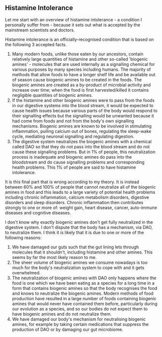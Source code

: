 ## Histamine Intolerance

Let me start with an overview of histamine intolerance - a condition I personally suffer from - because it sets out what is accepted by the mainstream scientists and doctors.

Histamine intolerance is an officially-recognised condition that is based on the following 3 accepted facts.

1. Many modern foods, unlike those eaten by our ancestors, contain relatively large quantities of histamine and other so-called 'biogenic amines' - molecules that are used internally as a signalling chemical for various purposes by many species including humans. The majority of methods that allow foods to have a longer shelf life and be available out of season cause biogenic amines to be created in the foods. The biogenic amines are created as a by-product of microbial activity and increase over time; when the food is first harvested/killed it contains negligible quantities of biogenic amines.
1. If the histamine and other biogenic amines were to pass from the foods in our digestive systems into the blood stream, it would be expected to cause health issues because various parts of the body would respond to their signalling effects but the signalling would be unwanted because it had come from foods and not from the body's own signalling mechanisms. Biogenic amines are known to be involved in stimulating inflammation, pulling calcium out of bones, regulating the sleep-wake cycle, mediating neuronal signalling and regulating digestion. 
1. The digestive system neutralizes the biogenic amines with a chemical called DAO so that they do not pass into the blood stream and do not cause these signalling problems. But in 1% of people, this neutralization process is inadequate and biogenic amines do pass into the bloodstream and do cause signalling problems and corresponding health problems. This 1% of people are said to have histamine intolerance.

It is this final part that is wrong according to my theory. It is instead between 60% and 100% of people that cannot neutralize all of the biogenic amines in food and this leads to a large variety of potential health problems including chronic inflammation, calcium metabolism disorders, digestive disorders and sleep disorders. Chronic inflammation then contributes strongly to one or more of: weight gain, heart disease, cancer, auto-immune diseases and cognitive diseases.

I don't know why exactly biogenic amines don't get fully neutralized in the digestive system. I don't dispute that the body has a mechanism, via DAO, to neutralize them. I think it is likely that it is due to one or more of the following reasons:

1. We have damaged our guts such that the gut lining lets through molecules that it shouldn't, including histamine and other amines. This seems by far the most likely reason to me.
1. The sheer volume of biogenic amines we consume nowadays is too much for the body's neutralization system to cope with and it gets overwhelmed.
1. The neutralization of biogenic amines with DAO only happens where the food is one which we have been eating as a species for a long time in a form that contains biogenic amines so that the body recognises the food and knows to neutralize the biogenic amines. Modern methods of food production have resulted in a large number of foods containing biogenic amines that would never have contained them before, particularly during our evolution as a species, and so our bodies do not expect them to have biogenic amines and do not neutralize them.
1. We have damaged our body's mechanism for neutralising biogenic amines, for example by taking certain medications that suppress the production of DAO or by damaging our gut microbiome.
